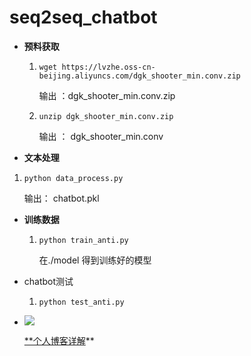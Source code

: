 # seq2seq_chatbot

- **预料获取**

  1. `wget https://lvzhe.oss-cn-beijing.aliyuncs.com/dgk_shooter_min.conv.zip`

     输出 ：dgk_shooter_min.conv.zip

  2. `unzip dgk_shooter_min.conv.zip`

     输出 ： dgk_shooter_min.conv

-  **文本处理**

  1. `python data_process.py`

     输出： chatbot.pkl

- **训练数据**

  1. `python train_anti.py`

     在./model 得到训练好的模型

- chatbot测试

  1. `python test_anti.py`

- ![](https://ws3.sinaimg.cn/large/006tNbRwgy1fxo7n94nbfj30id0biacl.jpg)

  [**个人博客详解](https://blog.csdn.net/hl791026701/article/details/84404901)**
